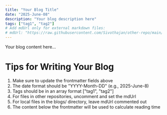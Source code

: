 ```yaml
---
title: "Your Blog Title"
date: "2025-June-08"
description: "Your blog description here"
tags: ["tag1", "tag2"]
# Add mdUrl only for external markdown files:
# mdUrl: "https://raw.githubusercontent.com/Sivothajan/other-repo/main/path/to/file.md"
---
```


Your blog content here...

# Tips for Writing Your Blog

1. Make sure to update the frontmatter fields above
2. The date format should be "YYYY-Month-DD" (e.g., 2025-June-8)
3. Tags should be in an array format ["tag1", "tag2"]
4. For files in other repositories, uncomment and set the mdUrl
5. For local files in the blogs/ directory, leave mdUrl commented out
6. The content below the frontmatter will be used to calculate reading time
